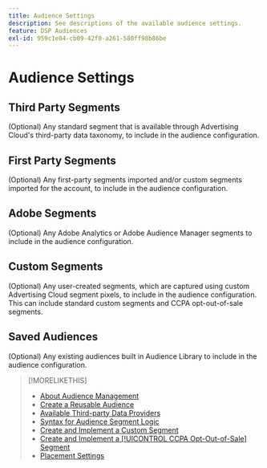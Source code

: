 ```yaml
---
title: Audience Settings
description: See descriptions of the available audience settings.
feature: DSP Audiences
exl-id: 959c1e04-cb09-42f0-a261-580ff98b86be
---
```

# Audience Settings

## Third Party Segments

(Optional) Any standard segment that is available through Advertising Cloud's third-party data taxonomy, to include in the audience configuration.

## First Party Segments

(Optional) Any first-party segments imported and/or custom segments imported for the account, to include in the audience configuration.

## Adobe Segments

(Optional) Any Adobe Analytics or Adobe Audience Manager segments to include in the audience configuration.

## Custom Segments

(Optional) Any user-created segments, which are captured using custom Advertising Cloud segment pixels, to include in the audience configuration. This can include standard custom segments and CCPA opt-out-of-sale segments.

## Saved Audiences

(Optional) Any existing audiences built in Audience Library to include in the audience configuration.

>[!MORELIKETHIS]
>
>* [About Audience Management](audience-about.md)
>* [Create a Reusable Audience](reusable-audience-create.md)
>* [Available Third-party Data Providers](third-party-data-providers.md)
>* [Syntax for Audience Segment Logic](audience-segment-logic-syntax.md)
>* [Create and Implement a Custom Segment](custom-segment-create.md)
>* [Create and Implement a [!UICONTROL CCPA Opt-Out-of-Sale] Segment](ccpa-opt-out-segment-create.md)
>* [Placement Settings](/help/dsp/campaign-management/placements/placement-settings.md)

